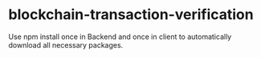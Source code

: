 # blockchain-transaction-verification

Use npm install once in Backend and once in client to automatically download all necessary packages.
